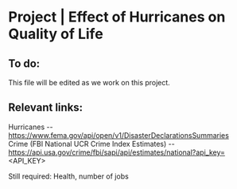 # Project | Effect of Hurricanes on Quality of Life

## To do:

This file will be edited as we work on this project. 


## Relevant links:
  Hurricanes -- https://www.fema.gov/api/open/v1/DisasterDeclarationsSummaries                          
  Crime (FBI National UCR Crime Index Estimates)
  -- https://api.usa.gov/crime/fbi/sapi/api/estimates/national?api_key=<API_KEY>

Still required: Health,  number of jobs

